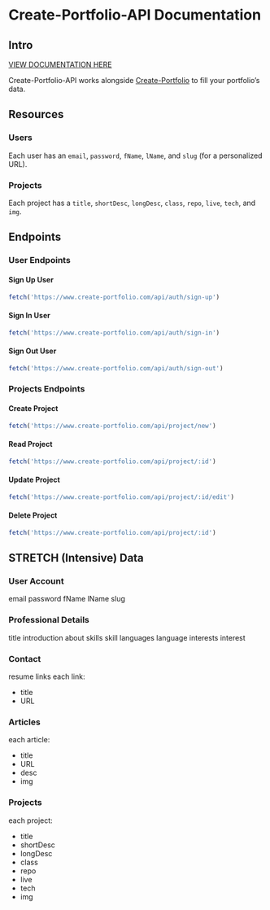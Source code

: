 # Create-Portfolio-API Documentation
## Intro
[VIEW DOCUMENTATION HERE](http://victoriamurray.me/create-portfolio-backend/#/)

Create-Portfolio-API works alongside [Create-Portfolio](https://github.com/t0ri/create-portfolio-frontend) to fill your portfolio’s data.  

## Resources
### Users
Each user has an `email`, `password`, `fName`, `lName`, and `slug` (for a personalized URL).

### Projects
Each project has a `title`, `shortDesc`, `longDesc`, `class`, `repo`, `live`, `tech`, and `img`.

## Endpoints
### User Endpoints
#### Sign Up User
``` javascript
fetch('https://www.create-portfolio.com/api/auth/sign-up')
```

#### Sign In User
``` javascript
fetch('https://www.create-portfolio.com/api/auth/sign-in')
```

#### Sign Out User
``` javascript
fetch('https://www.create-portfolio.com/api/auth/sign-out')
```

### Projects Endpoints
#### Create Project
``` javascript
fetch('https://www.create-portfolio.com/api/project/new')
```

#### Read Project
``` javascript
fetch('https://www.create-portfolio.com/api/project/:id')
```

#### Update Project
``` javascript
fetch('https://www.create-portfolio.com/api/project/:id/edit')
```

#### Delete Project
``` javascript
fetch('https://www.create-portfolio.com/api/project/:id')
```


## STRETCH (Intensive) Data
### User Account
email
password
fName
lName
slug
### Professional Details
title
introduction
about
skills
skill
languages
language
interests
interest
### Contact
resume
links
each link:
* title
* URL
### Articles
each article:
* title
* URL
* desc
* img
### Projects
each project:
* title
* shortDesc
* longDesc
* class
* repo
* live
* tech
* img
